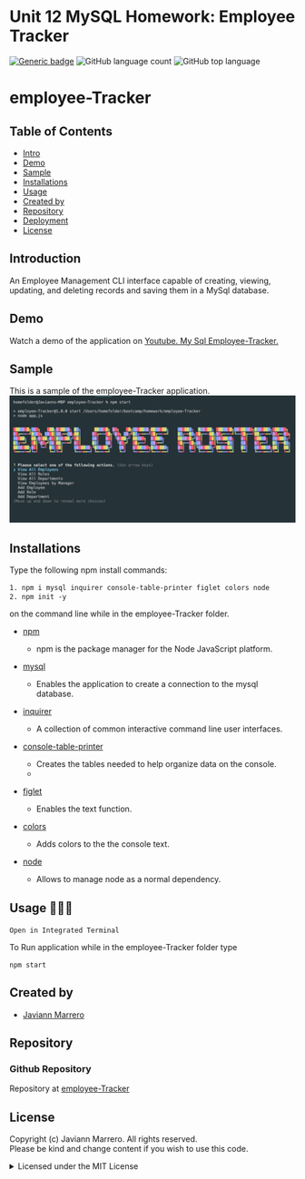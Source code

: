 # Unit 12 MySQL Homework: Employee Tracker
[![Generic badge](https://img.shields.io/badge/license-MIT-<COLOR>.svg)](#license)
![GitHub language count](https://img.shields.io/github/languages/count/javiistacks/employee-Tracker)
![GitHub top language](https://img.shields.io/github/languages/top/javiistacks/employee-Tracker)

# employee-Tracker

## Table of Contents
* [Intro](#intro)
* [Demo](#demo)
* [Sample](#sample)
* [Installations](#installations)
* [Usage](#Usage)
* [Created by](#created-by)
* [Repository](#repository)
* [Deployment](#deployment)
* [License](#license)


 ## Introduction
An Employee Management CLI interface capable of creating, viewing, updating, and deleting records and saving them in a MySql database.

## Demo

Watch a demo of the application on [Youtube. My Sql Employee-Tracker.](https://youtu.be/y42UnHpQbIc)



## Sample 
 This is a sample of the employee-Tracker application. 
 <img src="./Assets/sample.png">
 

## Installations
Type the following npm install commands: 
```
1. npm i mysql inquirer console-table-printer figlet colors node
2. npm init -y
```
on the command line while in the employee-Tracker folder. 

* [npm](https://docs.npmjs.com/cli/v7/commands/npm-install)
  * npm is the package manager for the Node JavaScript platform. 

* [mysql](https://www.npmjs.com/package/mysql)
  * Enables the application to create a connection to the mysql database.

* [inquirer](https://www.npmjs.com/package/inquirer)
  * A collection of common interactive command line user interfaces.
  
* [console-table-printer](https://www.npmjs.com/package/console-table-printer)
  * Creates the tables needed to help organize data on the console.
  *   
* [figlet](https://www.npmjs.com/package/figlet)
  * Enables the text function. 

* [colors](https://www.npmjs.com/package/colors)
  * Adds colors to the the console text.  

* [node](https://www.npmjs.com/package/node)
  * Allows to manage node as a normal dependency.
 
 

## Usage 👨🏽‍💻
`Open in Integrated Terminal`

To Run application while in the employee-Tracker folder type 
```
npm start 
```


## Created by
* [Javiann Marrero](https://github.com/javiistacks)


## Repository
### Github Repository
Repository at [employee-Tracker](https://github.com/javiistacks/employee-Tracker)



## License

Copyright (c) Javiann Marrero. All rights reserved.<br>
Please be kind and change content if you wish to use this code.

<details><summary>Licensed under the MIT License</summary>

Copyright (c) 2021 - present | Javiann Marrero

<blockquote>
Permission is hereby granted, free of charge, to any person obtaining a copy
of this software and associated documentation files (the "Software"), to deal
in the Software without restriction, including without limitation the rights
to use, copy, modify, merge, publish, distribute, sublicense, and/or sell
copies of the Software, and to permit persons to whom the Software is
furnished to do so, subject to the following conditions:

The above copyright notice and this permission notice shall be included in all
copies or substantial portions of the Software.

THE SOFTWARE IS PROVIDED "AS IS", WITHOUT WARRANTY OF ANY KIND, EXPRESS OR
IMPLIED, INCLUDING BUT NOT LIMITED TO THE WARRANTIES OF MERCHANTABILITY,
FITNESS FOR A PARTICULAR PURPOSE AND NONINFRINGEMENT. IN NO EVENT SHALL THE
AUTHORS OR COPYRIGHT HOLDERS BE LIABLE FOR ANY CLAIM, DAMAGES OR OTHER
LIABILITY, WHETHER IN AN ACTION OF CONTRACT, TORT OR OTHERWISE, ARISING FROM,
OUT OF OR IN CONNECTION WITH THE SOFTWARE OR THE USE OR OTHER DEALINGS IN THE
SOFTWARE.
</blockquote>
</details>
